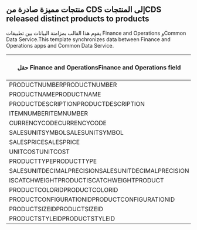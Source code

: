 ## <a name="cds-released-distinct-products-to-products"></a><span data-ttu-id="f93f0-101">منتجات مميزة صادرة من CDS إلى المنتجات</span><span class="sxs-lookup"><span data-stu-id="f93f0-101">CDS released distinct products to products</span></span>

<span data-ttu-id="f93f0-102">يقوم هذا القالب بمزامنة البيانات بين تطبيقات Finance and Operations وCommon Data Service.</span><span class="sxs-lookup"><span data-stu-id="f93f0-102">This template synchronizes data between Finance and Operations apps and Common Data Service.</span></span>

<span data-ttu-id="f93f0-103">حقل Finance and Operations</span><span class="sxs-lookup"><span data-stu-id="f93f0-103">Finance and Operations field</span></span> | <span data-ttu-id="f93f0-104">نوع التعيين</span><span class="sxs-lookup"><span data-stu-id="f93f0-104">Map type</span></span> | <span data-ttu-id="f93f0-105">حقل Dynamics 365 الآخر</span><span class="sxs-lookup"><span data-stu-id="f93f0-105">Other Dynamics 365 field</span></span> | <span data-ttu-id="f93f0-106">القيمة الافتراضية</span><span class="sxs-lookup"><span data-stu-id="f93f0-106">Default value</span></span>
---|---|---|---
<span data-ttu-id="f93f0-107">PRODUCTNUMBER</span><span class="sxs-lookup"><span data-stu-id="f93f0-107">PRODUCTNUMBER</span></span> | >> | <span data-ttu-id="f93f0-108">msdyn_productnumber</span><span class="sxs-lookup"><span data-stu-id="f93f0-108">msdyn_productnumber</span></span> | 
<span data-ttu-id="f93f0-109">PRODUCTNAME</span><span class="sxs-lookup"><span data-stu-id="f93f0-109">PRODUCTNAME</span></span> | >> | <span data-ttu-id="f93f0-110">الاسم</span><span class="sxs-lookup"><span data-stu-id="f93f0-110">name</span></span> | 
<span data-ttu-id="f93f0-111">PRODUCTDESCRIPTION</span><span class="sxs-lookup"><span data-stu-id="f93f0-111">PRODUCTDESCRIPTION</span></span> | >> | <span data-ttu-id="f93f0-112">الوصف</span><span class="sxs-lookup"><span data-stu-id="f93f0-112">description</span></span> | 
<span data-ttu-id="f93f0-113">ITEMNUMBER</span><span class="sxs-lookup"><span data-stu-id="f93f0-113">ITEMNUMBER</span></span> | >> | <span data-ttu-id="f93f0-114">msdyn_itemnumber</span><span class="sxs-lookup"><span data-stu-id="f93f0-114">msdyn_itemnumber</span></span> | 
<span data-ttu-id="f93f0-115">CURRENCYCODE</span><span class="sxs-lookup"><span data-stu-id="f93f0-115">CURRENCYCODE</span></span> | >> | <span data-ttu-id="f93f0-116">transactioncurrencyid.isocurrencycode</span><span class="sxs-lookup"><span data-stu-id="f93f0-116">transactioncurrencyid.isocurrencycode</span></span> | 
<span data-ttu-id="f93f0-117">SALESUNITSYMBOL</span><span class="sxs-lookup"><span data-stu-id="f93f0-117">SALESUNITSYMBOL</span></span> | >> | <span data-ttu-id="f93f0-118">defaultuomid.msdyn_symbol</span><span class="sxs-lookup"><span data-stu-id="f93f0-118">defaultuomid.msdyn_symbol</span></span> | 
<span data-ttu-id="f93f0-119">SALESPRICE</span><span class="sxs-lookup"><span data-stu-id="f93f0-119">SALESPRICE</span></span> | >> | <span data-ttu-id="f93f0-120">سعر</span><span class="sxs-lookup"><span data-stu-id="f93f0-120">price</span></span> | 
<span data-ttu-id="f93f0-121">UNITCOST</span><span class="sxs-lookup"><span data-stu-id="f93f0-121">UNITCOST</span></span> | >> | <span data-ttu-id="f93f0-122">currentcost</span><span class="sxs-lookup"><span data-stu-id="f93f0-122">currentcost</span></span> | 
<span data-ttu-id="f93f0-123">PRODUCTTYPE</span><span class="sxs-lookup"><span data-stu-id="f93f0-123">PRODUCTTYPE</span></span> | >> | <span data-ttu-id="f93f0-124">producttypecode</span><span class="sxs-lookup"><span data-stu-id="f93f0-124">producttypecode</span></span> | 
<span data-ttu-id="f93f0-125">SALESUNITDECIMALPRECISION</span><span class="sxs-lookup"><span data-stu-id="f93f0-125">SALESUNITDECIMALPRECISION</span></span> | >> | <span data-ttu-id="f93f0-126">quantitydecimal</span><span class="sxs-lookup"><span data-stu-id="f93f0-126">quantitydecimal</span></span> | <span data-ttu-id="f93f0-127">0</span><span class="sxs-lookup"><span data-stu-id="f93f0-127">0</span></span>
<span data-ttu-id="f93f0-128">ISCATCHWEIGHTPRODUCT</span><span class="sxs-lookup"><span data-stu-id="f93f0-128">ISCATCHWEIGHTPRODUCT</span></span> | >> | <span data-ttu-id="f93f0-129">msdyn_iscatchweight</span><span class="sxs-lookup"><span data-stu-id="f93f0-129">msdyn_iscatchweight</span></span> | 
<span data-ttu-id="f93f0-130">PRODUCTCOLORID</span><span class="sxs-lookup"><span data-stu-id="f93f0-130">PRODUCTCOLORID</span></span> | >> | <span data-ttu-id="f93f0-131">msdyn_productcolor.msdyn_productcolorname</span><span class="sxs-lookup"><span data-stu-id="f93f0-131">msdyn_productcolor.msdyn_productcolorname</span></span> | 
<span data-ttu-id="f93f0-132">PRODUCTCONFIGURATIONID</span><span class="sxs-lookup"><span data-stu-id="f93f0-132">PRODUCTCONFIGURATIONID</span></span> | >> | <span data-ttu-id="f93f0-133">msdyn_productconfiguration.msdyn_productconfiguration</span><span class="sxs-lookup"><span data-stu-id="f93f0-133">msdyn_productconfiguration.msdyn_productconfiguration</span></span> | 
<span data-ttu-id="f93f0-134">PRODUCTSIZEID</span><span class="sxs-lookup"><span data-stu-id="f93f0-134">PRODUCTSIZEID</span></span> | >> | <span data-ttu-id="f93f0-135">msdyn_productsize.msdyn_productsize</span><span class="sxs-lookup"><span data-stu-id="f93f0-135">msdyn_productsize.msdyn_productsize</span></span> | 
<span data-ttu-id="f93f0-136">PRODUCTSTYLEID</span><span class="sxs-lookup"><span data-stu-id="f93f0-136">PRODUCTSTYLEID</span></span> | >> | <span data-ttu-id="f93f0-137">msdyn_productstyle.msdyn_productstyle</span><span class="sxs-lookup"><span data-stu-id="f93f0-137">msdyn_productstyle.msdyn_productstyle</span></span> | 
